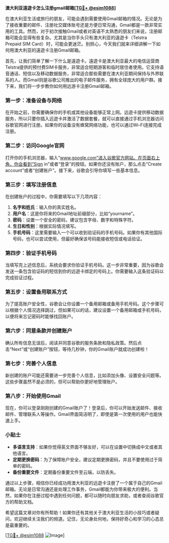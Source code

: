 **澳大利亚遠遊卡怎么注册gmail邮箱[[TG💪+ @esim1088](https://t.me/s/esim1088)]**

在澳大利亚生活或旅行的朋友，可能会遇到需要使用Gmail邮箱的情况。无论是为了接收重要的邮件、注册社交媒体账号还是方便日常沟通，Gmail都是一款非常实用的工具。然而，对于初次接触Gmail或者对英语不太熟悉的朋友们来说，注册邮箱可能会显得有些复杂。尤其是当你手头只有澳大利亚的遠遊卡（Telstra Prepaid SIM Card）时，可能会更迷茫。别担心，今天我们就来详细讲解一下如何用澳大利亚的遠遊卡注册Gmail邮箱。

首先，让我们简单了解一下什么是遠遊卡。遠遊卡是澳大利亚最大的电信运营商Telstra提供的预付费SIM卡服务，非常适合短期游客和临时居住者使用。它支持语音通话、短信以及移动数据服务，非常适合那些需要在澳大利亚期间保持与外界联系的人。而Gmail则是谷歌公司推出的电子邮件服务，拥有全球庞大的用户群。接下来，我们将一步步教你如何用远游卡注册Gmail邮箱。

### **第一步：准备设备与网络**

在开始之前，你需要确保你的手机或其他设备能够正常上网。远遊卡提供移动数据服务，所以只要你插入远遊卡并激活了数据套餐，就可以直接通过手机浏览器访问谷歌官网进行注册。如果你的设备没有蜂窝网络功能，也可以通过Wi-Fi连接完成注册。

### **第二步：访问Google官网**

打开你的手机浏览器，输入“www.google.com”进入谷歌官方网站。在页面右上角，你会看到“Sign in”或者“登录”的按钮。如果你还没有账户，那么点击“Create account”或者“创建账户”。接下来，谷歌会引导你填写一些基本信息。

### **第三步：填写注册信息**

在创建账户的过程中，你需要填写以下几项内容：

1. **名字和姓氏**：输入你的真实姓名。
2. **用户名**：这是你将来的Gmail地址前缀部分，比如“yourname”。
3. **密码**：设置一个安全的密码，建议包含字母、数字和特殊字符。
4. **生日和性别**：根据实际情况填写。
5. **手机号码**：这里需要输入一个可以收到验证码的手机号码。如果你有其他国际号码，也可以尝试使用，但最好确保该号码能接收短信或电话验证。

### **第四步：验证手机号码**

当填写完上述信息后，系统会要求你验证手机号码。这一步非常重要，因为谷歌会发送一条包含验证码的短信到你的远遊卡绑定的号码上。你需要输入这条验证码以完成验证过程。

### **第五步：设置备用联系方式**

为了提高账户安全性，谷歌会让你设置一个备用邮箱或备用手机号码。这个步骤可以根据个人情况选择跳过，但如果可以的话，建议设置一个备用邮箱或手机号码，以便将来忘记密码时能够找回账户。

### **第六步：同意条款并创建账户**

确认所有信息无误后，阅读并同意谷歌的服务条款和隐私政策。然后点击“Next”或“创建账户”按钮，等待几秒钟，你的Gmail账户就成功创建啦！

### **第七步：完善个人信息**

新创建的账户可能还需要进一步完善个人信息，比如添加头像、设置安全问题等。这些步骤虽然不是必须的，但可以帮助你更好地管理账户。

### **第八步：开始使用Gmail**

现在，你可以登录刚刚创建的Gmail账户了！登录后，你可以开始发送邮件、接收邮件、管理联系人等操作。Gmail界面简洁明了，即使是第一次使用的用户也能快速上手。

### **小贴士**

- **多语言支持**：如果你觉得英文界面不够友好，可以在设置中切换成中文或者其他语言。
- **定期更换密码**：为了保障账户安全，建议定期更换密码，并且不要使用过于简单的密码。
- **备份重要文件**：定期备份重要文件至云端，以防丢失。

通过以上步骤，相信你已经成功用澳大利亚的远遊卡注册了一个属于自己的Gmail邮箱。无论是日常沟通还是处理工作事务，Gmail都能为你带来极大的便利。当然，如果你在注册过程中遇到任何问题，都可以随时向朋友求助，或者查阅谷歌官方的帮助文档。

希望这篇文章对你有所帮助！如果你还有其他关于澳大利亚生活的小技巧或者疑问，欢迎继续关注我们的频道。记住，无论身处何地，保持好奇心和学习的心态总是最重要的。

[[TG💪+ @esim1088](https://t.me/s/esim1088) ![Image](https://i.postimg.cc/4NQfJmqS/Snipaste-2025-05-13-00-14-12.png)]